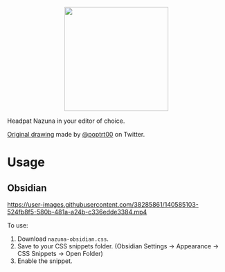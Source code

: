<p align="center">
  <img height="240px" src="https://autumn.revolt.chat/attachments/OEB8UosMOjndRE4rpvxS5_GuJoCxS_NQm58VQXFLL_/image.png" />
</p>

Headpat Nazuna in your editor of choice.

[Original drawing](https://twitter.com/poptrt00/status/1334512406941331461) made by [@poptrt00](https://twitter.com/poptrt00) on Twitter.

# Usage

## Obsidian

https://user-images.githubusercontent.com/38285861/140585103-524fb8f5-580b-481a-a24b-c336edde3384.mp4

To use:
1. Download `nazuna-obsidian.css`.
2. Save to your CSS snippets folder.
   (Obsidian Settings -> Appearance -> CSS Snippets -> Open Folder)
3. Enable the snippet.
